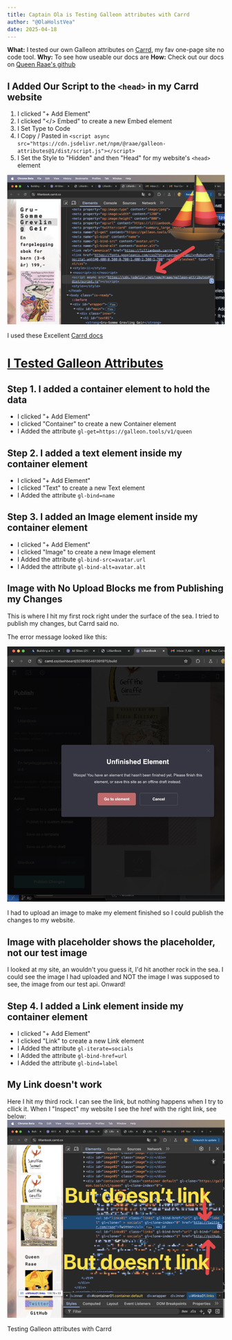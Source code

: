 ```yaml
---
title: Captain Ola is Testing Galleon attributes with Carrd
author: "@OlaHolstVea"
date: 2025-04-18
---
```


**What:** I tested our own Galleon attributes on [Carrd](https://carrd.co/), my fav one-page site no code tool. 
**Why:** To see how useable our docs are
**How:** Check out our docs on [Queen Raae's github](https://github.com/queen-raae/galleon-attributes)

## I Added Our Script to the `<head>` in my Carrd website

1. I clicked "+ Add Element"
2. I clicked "</> Embed" to create a new Embed element
3. I Set Type to Code
4. I Copy / Pasted in `<script async src="https://cdn.jsdelivr.net/npm/@raae/galleon-attributes@1/dist/script.js"></script>` 
5. I Set the Style to "Hidden" and then "Head" for my website's `<head>` element

![in the head](./carrd-1.2-in-the-head-yeah.png)

I used these Excellent [Carrd docs](
https://carrd.co/docs/building/embedding-custom-code)


# [I Tested Galleon Attributes](https://github.com/queen-raae/galleon-attributes#test-galleon-attributes)

## Step 1. I added a container element to hold the data 

- I clicked "+ Add Element"
- I clicked "Container" to create a new Container element
- I Added the attribute `gl-get=https://galleon.tools/v1/queen`

## Step 2. I added a text element inside my container element

- I clicked "+ Add Element"
- I clicked "Text" to create a new Text element
- I Added the attribute `gl-bind=name`


## Step 3. I added an Image element inside my container element

- I clicked "+ Add Element"
- I clicked "Image" to create a new Image element
- I Added the attribute `gl-bind-src=avatar.url`
- I Added the attribute `gl-bind-alt=avatar.alt`


## Image with No Upload Blocks me from Publishing my Changes

This is where I hit my first rock right under the surface of the sea. I tried to publish my changes, but Carrd said no.

The error message looked like this:

![unfinished element](./carrd-3-unfinished-element.png)

I had to upload an image to make my element finished so I could publish the changes to my website.

## Image with placeholder shows the placeholder, not our test image

I looked at my site, an wouldn't you guess it, I'd hit another rock in the sea. I could see the image I had uploaded and NOT the image I was supposed to see, the image from our test api. Onward!

## Step 4. I added a Link element inside my container element

- I clicked "+ Add Element"
- I clicked "Link" to create a new Link element
- I Added the attribute `gl-iterate=socials`
- I Added the attribute `gl-bind-href=url`
- I Added the attribute `gl-bind=label`

## My Link doesn't work

Here I hit my third rock. I can see the link, but nothing happens when I try to cllick it. When I "Inspect" my website I see the href with the right link, see below:
![My Link doesn't work](./carrd-4-doesnt-link.png) 


Testing Galleon attributes with Carrd